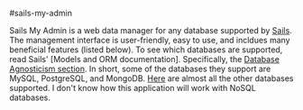 #sails-my-admin

Sails My Admin is a web data manager for any database supported by [Sails](http://sailsjs.com/). The management interface is user-friendly, easy to use, and incldues many beneficial features (listed below). To see which databases are supported, read Sails' [Models and ORM documentation]. Specifically, the [Database Agnosticism section](http://sailsjs.com/documentation/concepts/models-and-orm#?database-agnosticism). In short, some of the databases they support are MySQL, PostgreSQL, and MongoDB. [Here](https://www.npmjs.com/search?q=sails%20adapter&page=2&ranking=optimal) are almost all the other databases supported. I don't know how this application will work with NoSQL databases.
